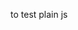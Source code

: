 

to test plain js <script> tag import:
1. uncomment commented lines in index.html
2. comment line 1 and 2 in index.js
3. run 'http-server -o --cors'


to test with npm install:
1. comment commented lines in index.html
2. uncomment line 1 and 2 in index.js
3. run 'npm run start'